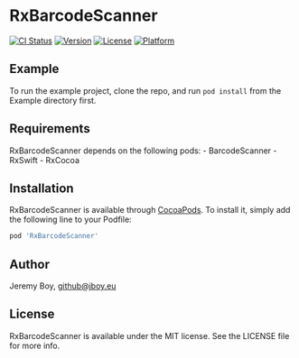 # RxBarcodeScanner

[![CI Status](http://img.shields.io/travis/seasox/RxBarcodeScanner.svg?style=flat)](https://travis-ci.org/seasox/RxBarcodeScanner)
[![Version](https://img.shields.io/cocoapods/v/RxBarcodeScanner.svg?style=flat)](http://cocoapods.org/pods/RxBarcodeScanner)
[![License](https://img.shields.io/cocoapods/l/RxBarcodeScanner.svg?style=flat)](http://cocoapods.org/pods/RxBarcodeScanner)
[![Platform](https://img.shields.io/cocoapods/p/RxBarcodeScanner.svg?style=flat)](http://cocoapods.org/pods/RxBarcodeScanner)

## Example

To run the example project, clone the repo, and run `pod install` from the Example directory first.

## Requirements

RxBarcodeScanner depends on the following pods:
    - BarcodeScanner
    - RxSwift
    - RxCocoa

## Installation

RxBarcodeScanner is available through [CocoaPods](http://cocoapods.org). To install
it, simply add the following line to your Podfile:

```ruby
pod 'RxBarcodeScanner'
```

## Author

Jeremy Boy, github@jboy.eu

## License

RxBarcodeScanner is available under the MIT license. See the LICENSE file for more info.
